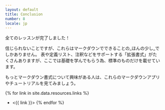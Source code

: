 ```yaml
---
layout: default
title: Conclusion
number: 8
locale: jp
---
```

全てのレッスンが完了しました！

信じられないことですが、これらはマークダウンでできることの_ほんの少し_でしかありません。
表や定義リスト、注釈などをサポートする「拡張書式」がたくさんありますが、ここでは基礎を学んでもらう為、標準のものだけを載せています。

もっとマークダウン書式について興味がある人は、これらのマークダウンアプリやチュートリアルを見てみましょう。

{% for link in site.data.resources.links %}
* <{{ link }}>
{% endfor %}
